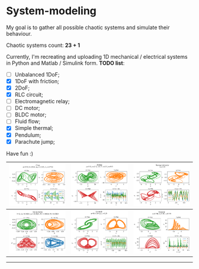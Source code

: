 # System-modeling

My goal is to gather all possible chaotic systems 
and simulate their behaviour.

Chaotic systems count: **23 + 1**

Currently, I'm recreating and uploading 
1D mechanical / electrical systems 
in Python and Matlab / Simulink form. 
**TODO list**:
- [ ] Unbalanced 1DoF;
- [x] 1DoF with friction;
- [x] 2DoF;
- [x] RLC circuit;
- [ ] Electromagnetic relay;
- [ ] DC motor;
- [ ] BLDC motor;
- [ ] Fluid flow;
- [x] Simple thermal;
- [x] Pendulum;
- [x] Parachute jump;

Have fun :)

|![image](./Chaotic%20Systems/Python/png/Chua_2.png)|![image](./Chaotic%20Systems/Python/png/Dadras_2.png)|![image](./Chaotic%20Systems/Python/png/Thomas_3.png)|
|-|-|-|
|![image](./Chaotic%20Systems/Python/png/HenonHeiles_2.png)|![image](./Chaotic%20Systems/Python/png/SprottB_2.png)|![image](./Chaotic%20Systems/Python/png/Roessler_2.png)|

---
